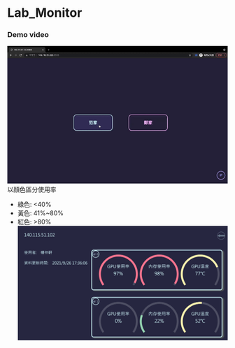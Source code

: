 # Lab_Monitor
### Demo video
![image](https://github.com/ych861031/Lab_Monitor/blob/main/Lab_Monitor.gif)  
以顏色區分使用率  
* 綠色: <40%  
* 黃色: 41%~80%  
* 紅色: >80%  
![image](https://github.com/ych861031/Lab_Monitor/blob/main/demoIMG.jpg)
